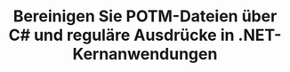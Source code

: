 ---
############################# Static ############################
layout: "autogen"
draft: false
path: "de/redaction/net/regex/potm"
otherformats: CSV DOC DOCM DOCX DOT DOTM DOTX PDF POT PPS PPSM PPSX PPT PPTM PPTX RTF XLS XLSM XLSX XLT XLTM XLTX  

############################# Head ############################
head_title: "Redigieren Sie POTM-Dokumente mit regulären Ausdrücken über .NET Core"
head_description: "Entfernen Sie vertrauliche Informationen mithilfe regulärer Ausdrücke aus Dokumenten unterschiedlicher Formate"

############################# Header ############################
title: "Bereinigen Sie POTM-Dateien über C# und reguläre Ausdrücke in .NET-Kernanwendungen"
description: "Finden und entfernen Sie vertrauliche Informationen aus Office- und OpenOffice-Dokumenten, Tabellenkalkulationen und Präsentationen sowie POTM auf Windows, Linux und macOS"

################### SubMenu/Download Button #####################
submenu:
    enable: true

############################# About ############################
about:
    enable: true
    title: "Dokumenttext-Schwärzung für die .NET-API"
    content: |
        Eine einzige, formatunabhängige Schnittstelle zur Bereinigung sensibler und geheimer Informationen aus den Dokumenten und Bildern PDF, Word, Excel, PowerPoint, einschließlich der Möglichkeit, Metadaten zu ändern und Kommentare zu entfernen. Mit dem Tool GroupDocs.Redaction for .NET können Sie die klassifizierten Informationen schwärzen und das geschwärzte Dokument in PDF speichern, alle Seiten in Rasterbilder umwandeln oder das Dokument zur weiteren Bearbeitung in seinem Originalformat behalten.

############################# Steps ############################
steps:
    enable: true
    title_left: "Text aus POTM mithilfe regulärer Ausdrücke über C# schwärzen"
    content_left: |
        [GroupDocs.Redaction](de//redaction/net/) ermöglicht .NET-Entwicklern, die volle Stärke regulärer Ausdrücke zu nutzen, um POTM-Dateien mit ein paar einfachen Schritten zu redigieren.

        *   Erstellen Sie eine Instanz der Klasse [Redactor](https://apireference.groupdocs.com/redaction/net/groupdocs.redaction/redactor) und laden Sie die Datei POTM
        *   Erstellen Sie eine Instanz der Klasse [RegexRedaction](https://apireference.groupdocs.com/redaction/net/groupdocs.redaction.redactions/regexredaction), um den Text zu suchen und zu ersetzen
        *   Rufen Sie die Methode [Redactor.Apply](https://apireference.groupdocs.com/redaction/net/groupdocs.redaction/redactor/methods/apply/index) mit dem Objekt von RegexRedaction auf
        
    title_right: "Beginnen Sie mit der Redaction-API"
    content_right: |
        Installieren Sie über die Befehlszeile als „nuget install GroupDocs.Redaction“ oder über die Paket-Manager-Konsole von Visual Studio mit „Install-Package GroupDocs.Redaction“. 
        Alternativ können Sie das Offline-MSI-Installationsprogramm oder die DLLs in einer ZIP-Datei von [Downloads](https://downloads.groupdocs.com/redaction/net) herunterladen und in Ihrem Projekt manuell darauf verweisen.  
        
    code: |
        ```cs
        using (Redactor redactor = new Redactor(@"sample.potm"))
        {
        	redactor.Apply(new RegexRedaction("\\d{2}\\s*\\d{2}[^\\d]*\\d{6}", new ReplacementOptions(System.Drawing.Color.Blue)));
        	redactor.Save();
        }
        ```

############################# Demos ############################
demos:
    enable: true
############################# About Formats ############################
about_formats:
    enable: true
############################# More Formats ############################
more_formats:
    enable: true

############################# Back to top ###############################
back_to_top:
    enable: true
---